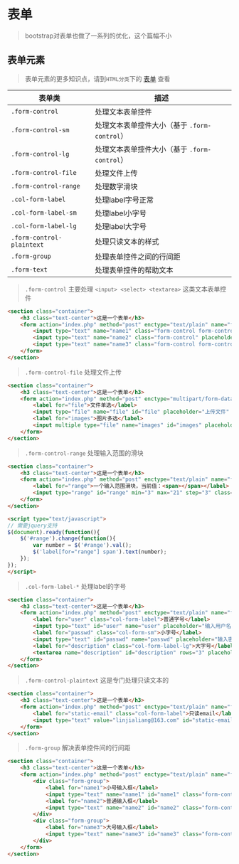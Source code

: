 # 表单

> bootstrap对表单也做了一系列的优化，这个篇幅不小

## 表单元素

> 表单元素的更多知识点，请到`HTML分类`下的 [表单](../../HTML/表单.md) 查看

| 表单类                       | 描述                             |
| ------------------------- | ------------------------------ |
| `.form-control`           | 处理文本表单控件                       |
| `.form-control-sm`        | 处理文本表单控件大小（基于 `.form-control`） |
| `.form-control-lg`        | 处理文本表单控件大小（基于 `.form-control`） |
| `.form-control-file`      | 处理文件上传                         |
| `.form-control-range`     | 处理数字滑块                         |
| `.col-form-label`         | 处理label字号正常                    |
| `.col-form-label-sm`      | 处理label小字号                     |
| `.col-form-label-lg`      | 处理label大字号                     |
| `.form-control-plaintext` | 处理只读文本的样式                      |
| `.form-group`             | 处理表单控件之间的行间距                   |
| `.form-text`              | 处理表单控件的帮助文本                    |

> `.form-control` 主要处理 `<input> <select> <textarea>` 这类文本表单控件

```html
<section class="container">
    <h3 class="text-center">这是一个表单</h3>
    <form action="index.php" method="post" enctype="text/plain" name="form1">
        <input type="text" name="name1" class="form-control form-control-sm" placeholder="小号输入框">
        <input type="text" name="name2" class="form-control" placeholder="普通输入框" >
        <input type="text" name="name3" class="form-control form-control-lg" placeholder="大号输入框">
    </form>
</section>
```

> `.form-control-file` 处理文件上传

```html
<section class="container">
    <h3 class="text-center">这是一个表单</h3>
    <form action="index.php" method="post" enctype="multipart/form-data" name="form1">
        <label for="file">文件单选</label>
        <input type="file" name="file" id="file" placeholder="上传文件" class="form-control-file">
        <label for="images">图片多选</label>
        <input multiple type="file" name="images" id="images" placeholder="上传多个文件"  class="form-control-file">
    </form>
</section>
```

> `.form-control-range` 处理输入范围的滑块

```html
<section class="container">
    <h3 class="text-center">这是一个表单</h3>
    <form action="index.php" method="post" enctype="text/plain" name="form1">
        <label for="range">一个输入范围滑块，当前值：<span></span></label>
        <input type="range" id="range" min="3" max="21" step="3" class="form-control-range">
    </form>
</section>

<script type="text/javascript">
// 需要jquery支持
$(document).ready(function(){
    $('#range').change(function(){
        var number = $('#range').val();
        $('label[for="range"] span').text(number);
    });
});
</script>
```

> `.col-form-label-*` 处理label的字号

```HTML
<section class="container">
    <h3 class="text-center">这是一个表单</h3>
    <form action="index.php" method="post" enctype="text/plain" name="form1">
        <label for="user" class="col-form-label">普通字号</label>
        <input type="text" id="user" name="user" placeholder="输入用户名" class="form-control">
        <label for="passwd" class="col-form-sm">小字号</label>
        <input type="text" id="passwd" name="passwd" placeholder="输入密码" class="form-control">
        <label for="description" class="col-form-label-lg">大字号</label>
        <textarea name="description" id="description" rows="3" placeholder="输入描述" class="form-control"></textarea>
    </form>
</section>
```

> `.form-control-plaintext` 这是专门处理只读文本的

```html
<section class="container">
    <h3 class="text-center">这是一个表单</h3>
    <form action="index.php" method="post" enctype="text/plain" name="form1">
        <label for="static-email" class="col-form-label">只读email</label>
        <input type="text" value="linjialiang@163.com" id="static-email" class="form-control-plaintext">
    </form>
</section>
```

> `.form-group` 解决表单控件间的行间距

```html
<section class="container">
    <h3 class="text-center">这是一个表单</h3>
    <form action="index.php" method="post" enctype="text/plain" name="form1">
        <div class="form-group">
            <label for="name1">小号输入框</label>
            <input type="text" name="name1" id="name1" class="form-control form-control-sm" placeholder="输入用户">
            <label for="name2">普通输入框</label>
            <input type="text" name="name2" id="name2" class="form-control" placeholder="输入用户" >
        </div>
        <div class="form-group">
            <label for="name3">大号输入框</label>
            <input type="text" name="name3" id="name3" class="form-control form-control-lg" placeholder="输入用户" >
        </div>
    </form>
</section>
```
